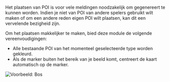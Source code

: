 Het plaatsen van POI is voor vele meldingen noodzakelijk om gegenereert te kunnen worden.
Indien je niet van POI van andere spelers gebruikt wilt maken of om een andere reden eigen POI wilt plaatsen,
 kan dit een vervelende bezigheid zijn.

Om het plaatsen makkelijker te maken, bied deze module de volgende vereenvoudigingen:

* Alle bestaande POI van het momenteel geselecteerde type worden gekleurd.
* Als de marker buiten het bereik van je beeld komt, centreert de kaart automatisch op de marker.

![Voorbeeld: Bos](assets/nl_NL/poi.png)
